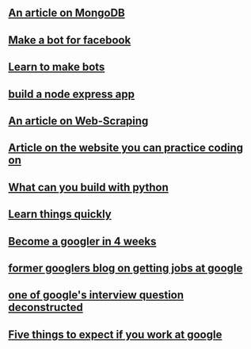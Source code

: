 ## [An article on MongoDB](https://medium.freecodecamp.org/introduction-to-mongoose-for-mongodb-d2a7aa593c57)

## [Make a bot for facebook](https://tutorials.botsfloor.com/creating-a-simple-facebook-messenger-ai-bot-with-api-ai-in-node-js-50ae2fa5c80d)

## [Learn to make bots](https://tutorials.botsfloor.com/)

## [build a node express app](https://medium.freecodecamp.org/how-to-write-a-production-ready-node-and-express-app-f214f0b17d8c)

## [An article on Web-Scraping](https://hackernoon.com/web-scraping-tutorial-with-python-tips-and-tricks-db070e70e071)

## [Article on the website you can practice coding on](https://medium.com/coderbyte/the-10-best-coding-challenge-websites-for-2018-12b57645b654)

## [What can you build with python](https://medium.freecodecamp.org/what-can-you-do-with-python-the-3-main-applications-518db9a68a78)

## [Learn things quickly](http://norvig.com/21-days.html)

## [Become a googler in 4 weeks](https://www.linkedin.com/pulse/average-googler-four-weeks-study-plan-milad-naseri/)

## [former googlers blog on getting jobs at google](https://steve-yegge.blogspot.com/2008/03/get-that-job-at-google.html)

## [one of google's interview question deconstructed](https://hackernoon.com/google-interview-questions-deconstructed-the-knights-dialer-f780d516f029)

## [Five things to expect if you work at google](https://www.linkedin.com/pulse/5-obvious-so-things-expect-when-you-work-google-richard-garcia/)
